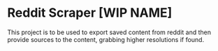 # Reddit Scraper [WIP NAME]

This project is to be used to export saved content from reddit and then provide sources to the content, grabbing higher resolutions if found.
